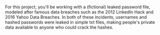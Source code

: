 For this project, you'll be working with a (fictional) leaked password file, modeled after famous data breaches such as the 2012 LinkedIn Hack and 2016 Yahoo Data Breaches. In both of these incidents, usernames and hashed passwords were leaked in simple txt files, making people's private data available to anyone who could crack the hashes.
